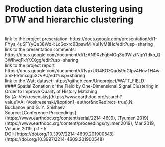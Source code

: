 # Production data clustering using DTW and hierarchic clustering

<br>
link to the project presentation: https://docs.google.com/presentation/d/1-FYys_4uSFYyQe38Wd-bLcGxxrc9BpswM-VuI1vM8Hc/edit?usp=sharing

<br>
link to the presentation comments: https://docs.google.com/document/d/1zAN9XzFgbMGq3q0WlztNjpYfdko_Q3WIhvqFkYrXXgg/edit?usp=sharing
<br>
link to the project report: https://docs.google.com/document/d/1vpxUO4KO3Qads9oGIpv4HovTH4wxmFPe1mxdg53zvPU/edit?usp=sharing

<br>
link to the Watt dataset:  https://github.com/Uncproject/WATT_FIELD
<br>
#### Spatial Zonation of the Field by One-Dimensional Signal Clustering in Order to Improve Quality of History Matching
<br>
By [A. Voskresenskiy](https://www.earthdoc.org/search?value1=A.+Voskresenskiy&option1=author&noRedirect=true),N. Buckanov and G. Y. Shishaev
<br>
Source: [Conference Proceedings](https://www.earthdoc.org/content/serial/2214-4609), [Tyumen 2019](https://www.earthdoc.org/content/proceedings/tyumen2019), Mar 2019, Volume 2019, p.1 - 5
<br>
DOI: [https://doi.org/10.3997/2214-4609.201900548](https://doi.org/10.3997/2214-4609.201900548)
